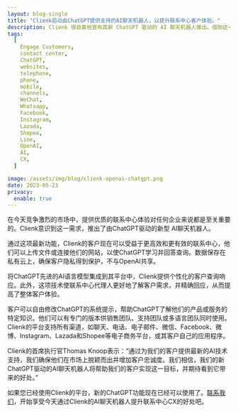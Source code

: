 ```yaml
---
layout: blog-single
title: "Clienk启动由ChatGPT提供支持的AI聊天机器人，以提升联系中心客户体验。"
description: Clienk 很自豪地宣布其新 ChatGPT 驱动的 AI 聊天机器人推出。借助这一新功能，Clienk 客户可以获得更加高效、有效的联系中心，并由最新的 AI 技术支持。
tags:
  [
    Engage Customers,
    contact center,
    ChatGPT,
    websites,
    telephone,
    phone,
    mobile,
    channels,
    WeChat,
    Whatsapp,
    Facebook,
    Instagram,
    Lazada,
    Shopee,
    Line,
    OpenAI,
    AI,
    CX,
  ]

image: /assets/img/blog/clienk-openai-chatgpt.png
date: 2023-05-23
privacy:
  enable: true
---
```


在今天竞争激烈的市场中，提供优质的联系中心体验对任何企业来说都是至关重要的。Clienk意识到这一需求，推出了由ChatGPT驱动的新型 AI聊天机器人。

通过这项最新功能，Clienk的客户现在可以受益于更高效和更有效的联系中心，他们可以上传文件或连接他们的网站，以使ChatGPT学习并回答查询。数据保存在私有云上，确保客户隐私得到保护，不与OpenAI共享。

将ChatGPT先进的AI语言模型集成到其平台中，Clienk提供个性化的客户查询响应。此外，这项技术使联系中心代理人更好地了解客户需求，并精确回应，从而提高了整体客户体验。

客户可以自由修改ChatGPT的系统提示，帮助ChatGPT了解他们的产品或服务的特定知识。他们可以有专门的版本供销售团队、支持团队或多语言团队同时使用。Clienk的平台支持所有渠道，如聊天、电话、电子邮件、微信、Facebook、微博、Instagram、Lazada和Shopee等电子商务平台，或其客户自己的应用程序。

Clienk的首席执行官Thomas Knoop表示：“通过为我们的客户提供最新的AI技术支持，我们确保他们在市场上脱颖而出并增加客户忠诚度。我们相信，我们的新ChatGPT驱动的AI聊天机器人将帮助我们的客户实现这一目标，并期待看到它带来的好处。”

如果您已经使用Clienk的平台，新的ChatGPT功能现在已经可以使用了。[联系我们](/contact-us/)，开始享受今天通过Clienk的AI聊天机器人提升联系中心CX的好处吧。